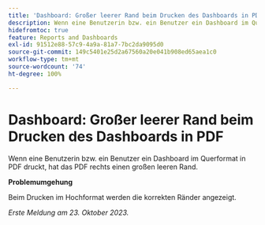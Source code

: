 ```yaml
---
title: 'Dashboard: Großer leerer Rand beim Drucken des Dashboards in PDF'
description: Wenn eine Benutzerin bzw. ein Benutzer ein Dashboard im Querformat in PDF druckt, hat das PDF rechts einen großen leeren Rand.
hidefromtoc: true
feature: Reports and Dashboards
exl-id: 91512e88-57c9-4a9a-81a7-7bc2da9095d0
source-git-commit: 149c5401e25d2a67560a20e041b908ed65aea1c0
workflow-type: tm+mt
source-wordcount: '74'
ht-degree: 100%

---
```


# Dashboard: Großer leerer Rand beim Drucken des Dashboards in PDF

<!--Article by request-->

Wenn eine Benutzerin bzw. ein Benutzer ein Dashboard im Querformat in PDF druckt, hat das PDF rechts einen großen leeren Rand.

**Problemumgehung**

Beim Drucken im Hochformat werden die korrekten Ränder angezeigt.

_Erste Meldung am 23. Oktober 2023._
